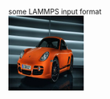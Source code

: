 some LAMMPS input format<br>
<img width="150" height="150" src="https://github.com/probao/LAMMPS/blob/master/b17eca8065380cd72529255fa244ad3459828149.jpg"/>
